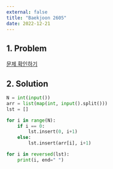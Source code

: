 ```yaml
---
external: false
title: "Baekjoon 2605"
date: 2022-12-21
---
```


## 1. Problem

[문제 확인하기](https://www.acmicpc.net/problem/2605)

## 2. Solution

```python
N = int(input())
arr = list(map(int, input().split()))
lst = []

for i in range(N):
    if i == 0:
        lst.insert(0, i+1)
    else:
        lst.insert(arr[i], i+1)

for i in reversed(lst):
    print(i, end=" ")
```
